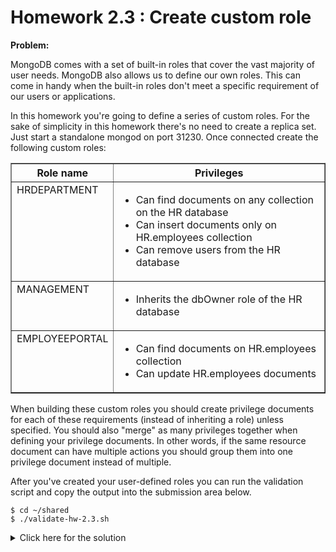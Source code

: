 # Homework 2.3 : Create custom role

**Problem:**

MongoDB comes with a set of built-in roles that cover the vast majority of user needs. MongoDB also allows us to define our own roles. This can come in handy when the built-in roles don't meet a specific requirement of our users or applications.

In this homework you're going to define a series of custom roles. For the sake of simplicity in this homework there's no need to create a replica set. Just start a standalone mongod on port 31230. Once connected create the following custom roles:

<table border="1" class="docutils">
<colgroup>
<col width="21%">
<col width="79%">
</colgroup>
<thead valign="bottom">
<tr><th class="head">Role name</th>
<th class="head">Privileges</th>
</tr>
</thead>
<tbody valign="top">
<tr><td>HRDEPARTMENT</td>
<td><ul class="first last simple">
<li>Can find documents on any collection on the HR database</li>
<li>Can insert documents only on HR.employees collection</li>
<li>Can remove users from the HR database</li>
</ul>
</td>
</tr>
<tr><td>MANAGEMENT</td>
<td><ul class="first last simple">
<li>Inherits the dbOwner role of the HR database</li>
</ul>
</td>
</tr>
<tr><td>EMPLOYEEPORTAL</td>
<td><ul class="first last simple">
<li>Can find documents on HR.employees collection</li>
<li>Can update HR.employees documents</li>
</ul>
</td>
</tr>
</tbody>
</table>

When building these custom roles you should create privilege documents for each of these requirements (instead of inheriting a role) unless specified. You should also "merge" as many privileges together when defining your privilege documents. In other words, if the same resource document can have multiple actions you should group them into one privilege document instead of multiple.

After you've created your user-defined roles you can run the validation script and copy the output into the submission area below.

```
$ cd ~/shared
$ ./validate-hw-2.3.sh
```

<details>
  <summary>Click here for the solution</summary>
    Answer: [{"role":"EMPLOYEEPORTAL","inheritedRoles":[],"privileges":[{"resource":{"db":"HR","collection":"employees"},"actions":["find","update"]}]},{"role":"HRDEPARTMENT","inheritedRoles":[],"privileges":[{"resource":{"db":"HR","collection":""},"actions":["dropUser","find"]},{"resource":{"db":"HR","collection":"employees"},"actions":["insert"]}]},{"role":"MANAGEMENT","inheritedRoles":[{"role":"dbOwner","db":"HR"}],"privileges":[]}]
</details>


